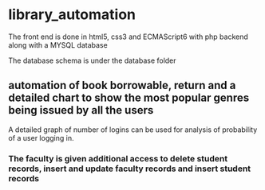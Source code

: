 # library_automation
The front end is done in html5, css3 and ECMAScript6 with php backend along with a MYSQL database

The database schema is under the database folder
## automation of book borrowable, return and a detailed chart to show the most popular genres being issued by all the users
A detailed graph of number of logins can be used for analysis of probability of a user logging in.

### The faculty is given additional access to delete student records, insert and update faculty records and insert student records
